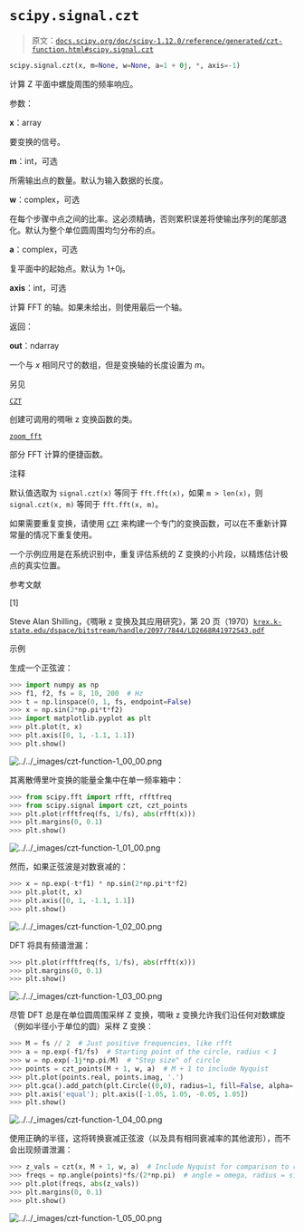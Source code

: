 # `scipy.signal.czt`

> 原文：[`docs.scipy.org/doc/scipy-1.12.0/reference/generated/czt-function.html#scipy.signal.czt`](https://docs.scipy.org/doc/scipy-1.12.0/reference/generated/czt-function.html#scipy.signal.czt)

```py
scipy.signal.czt(x, m=None, w=None, a=1 + 0j, *, axis=-1)
```

计算 Z 平面中螺旋周围的频率响应。

参数：

**x**：array

要变换的信号。

**m**：int，可选

所需输出点的数量。默认为输入数据的长度。

**w**：complex，可选

在每个步骤中点之间的比率。这必须精确，否则累积误差将使输出序列的尾部退化。默认为整个单位圆周围均匀分布的点。

**a**：complex，可选

复平面中的起始点。默认为 1+0j。

**axis**：int，可选

计算 FFT 的轴。如果未给出，则使用最后一个轴。

返回：

**out**：ndarray

一个与 *x* 相同尺寸的数组，但是变换轴的长度设置为 *m*。

另见

[`CZT`](https://docs.scipy.org/doc/scipy-1.12.0/reference/generated/czt-function.html#scipy.signal.czt "scipy.signal.CZT")

创建可调用的啁啾 z 变换函数的类。

[`zoom_fft`](https://docs.scipy.org/doc/scipy-1.12.0/reference/generated/zoom_fft-function.html#scipy.signal.zoom_fft "scipy.signal.zoom_fft")

部分 FFT 计算的便捷函数。

注释

默认值选取为 `signal.czt(x)` 等同于 `fft.fft(x)`，如果 `m > len(x)`，则 `signal.czt(x, m)` 等同于 `fft.fft(x, m)`。

如果需要重复变换，请使用 [`CZT`](https://docs.scipy.org/doc/scipy-1.12.0/reference/generated/czt-function.html#scipy.signal.czt "scipy.signal.CZT") 来构建一个专门的变换函数，可以在不重新计算常量的情况下重复使用。

一个示例应用是在系统识别中，重复评估系统的 Z 变换的小片段，以精炼估计极点的真实位置。

参考文献

[1]

Steve Alan Shilling，《啁啾 z 变换及其应用研究》，第 20 页（1970）[`krex.k-state.edu/dspace/bitstream/handle/2097/7844/LD2668R41972S43.pdf`](https://krex.k-state.edu/dspace/bitstream/handle/2097/7844/LD2668R41972S43.pdf)

示例

生成一个正弦波：

```py
>>> import numpy as np
>>> f1, f2, fs = 8, 10, 200  # Hz
>>> t = np.linspace(0, 1, fs, endpoint=False)
>>> x = np.sin(2*np.pi*t*f2)
>>> import matplotlib.pyplot as plt
>>> plt.plot(t, x)
>>> plt.axis([0, 1, -1.1, 1.1])
>>> plt.show() 
```

![../../_images/czt-function-1_00_00.png](img/32ff817821a4418761bddc3a2e7b72ab.png)

其离散傅里叶变换的能量全集中在单一频率箱中：

```py
>>> from scipy.fft import rfft, rfftfreq
>>> from scipy.signal import czt, czt_points
>>> plt.plot(rfftfreq(fs, 1/fs), abs(rfft(x)))
>>> plt.margins(0, 0.1)
>>> plt.show() 
```

![../../_images/czt-function-1_01_00.png](img/32be3b9379e147477c793199a4734038.png)

然而，如果正弦波是对数衰减的：

```py
>>> x = np.exp(-t*f1) * np.sin(2*np.pi*t*f2)
>>> plt.plot(t, x)
>>> plt.axis([0, 1, -1.1, 1.1])
>>> plt.show() 
```

![../../_images/czt-function-1_02_00.png](img/22f9f46281b4afaefccf27acee0bbd33.png)

DFT 将具有频谱泄漏：

```py
>>> plt.plot(rfftfreq(fs, 1/fs), abs(rfft(x)))
>>> plt.margins(0, 0.1)
>>> plt.show() 
```

![../../_images/czt-function-1_03_00.png](img/4f5640cc316e3631fa519f7813f08b2a.png)

尽管 DFT 总是在单位圆周围采样 Z 变换，啁啾 z 变换允许我们沿任何对数螺旋（例如半径小于单位的圆）采样 Z 变换：

```py
>>> M = fs // 2  # Just positive frequencies, like rfft
>>> a = np.exp(-f1/fs)  # Starting point of the circle, radius < 1
>>> w = np.exp(-1j*np.pi/M)  # "Step size" of circle
>>> points = czt_points(M + 1, w, a)  # M + 1 to include Nyquist
>>> plt.plot(points.real, points.imag, '.')
>>> plt.gca().add_patch(plt.Circle((0,0), radius=1, fill=False, alpha=.3))
>>> plt.axis('equal'); plt.axis([-1.05, 1.05, -0.05, 1.05])
>>> plt.show() 
```

![../../_images/czt-function-1_04_00.png](img/d44b4d8b21691315e2fa79c9672e387a.png)

使用正确的半径，这将转换衰减正弦波（以及具有相同衰减率的其他波形），而不会出现频谱泄漏：

```py
>>> z_vals = czt(x, M + 1, w, a)  # Include Nyquist for comparison to rfft
>>> freqs = np.angle(points)*fs/(2*np.pi)  # angle = omega, radius = sigma
>>> plt.plot(freqs, abs(z_vals))
>>> plt.margins(0, 0.1)
>>> plt.show() 
```

![../../_images/czt-function-1_05_00.png](img/a82fd03748bea89ef25b165610d1921a.png)
